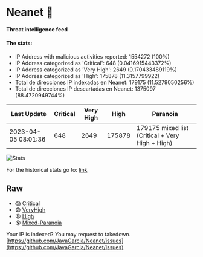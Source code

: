 # Neanet :hocho:
#### Threat intelligence feed
#### The stats:

- IP Address with malicious activities reported: 1554272 (100%)
- IP Address categorized as 'Critical':  648 (0.0416915443372%)
- IP Address categorized as 'Very High':  2649 (0.170433489119%)
- IP Address categorized as 'High':  175878 (11.3157799922)
- Total de direcciones IP indexadas en Neanet:  179175 (11.5279050256%)
- Total de direcciones IP descartadas en Neanet:  1375097 (88.4720949744%)

| Last Update | Critical | Very High | High | Paranoia |
| --- | --- | --- | --- | --- |
| 2023-04-05 08:01:36 | 648 | 2649 | 175878 | 179175 mixed list (Critical + Very High + High)|

![Stats](https://docs.google.com/spreadsheets/d/e/2PACX-1vSnaNMIXVabIpDJjufMlzH7poXnshF3mgd8Is1g9ytUEzVsP5my4Trn8f-xkoLLQ38xpL3HtmUexLo6/pubchart?oid=501124687&format=image)

For the historical stats go to: [link](/stats.csv)
## Raw
- :scream: [Critical](https://raw.githubusercontent.com/JavaGarcia/Neanet/master/blacklists/neanet_critical.txt)
- :fearful: [VeryHigh](https://raw.githubusercontent.com/JavaGarcia/Neanet/master/blacklists/neanet_veryHigh.txtt)
- :frowning: [High](https://raw.githubusercontent.com/JavaGarcia/Neanet/master/blacklists/neanet_high.txt)
- :dizzy_face: [Mixed-Paranoia](https://raw.githubusercontent.com/JavaGarcia/Neanet/master/blacklists/neanet_all.txt)


Your IP is indexed? You may request to takedown. [https://github.com/JavaGarcia/Neanet/issues](https://github.com/JavaGarcia/Neanet/issues)






























































































































































































































































































































































































































































































































































































































































































































































































































































































































































































































































































































































































































































































































































































































































































































































































































































































































































































































































































































































































































































































































































































































































































































































































































































































































































































































































































































































































































































































































































































































































































































































































































































































































































































































































































































































































































































































































































































































































































































































































































































































































































































































































































































































































































































































































































































































































































































































































































































































































































































































































































































































































































































































































































































































































































































































































































































































































































































































































































































































































































































































































































































































































































































































































































































































































































































































































































































































































































































































































































































































































































































































































































































































































































































































































































































































































































































































































































































































































































































































































































































































































































































































































































































































































































































































































































































































































































































































































































































































































































































































































































































































































































































































































































































































































































































































































































































































































































































































































































































































































































































































































































































































































































































































































































































































































































































